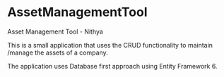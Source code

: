 # AssetManagementTool
Asset Management Tool - Nithya

This is a small application that uses the CRUD functionality to maintain /manage the assets of a company.

The application uses Database first approach using Entity Framework 6.

